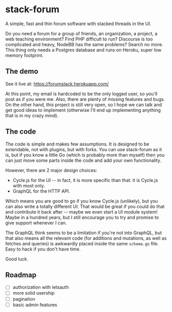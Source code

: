 # stack-forum

A simple, fast and thin forum software with stacked threads in the UI.

Do you need a forum for a group of friends, an organization, a project, a web teaching environment? Find PHP difficult to run? Discourse is too complicated and heavy, NodeBB has the same problems? Search no more. This thing only needs a Postgres database and runs on Heroku, super low memory footprint.

## The demo

See it live at: https://forumstack.herokuapp.com/

At this point, my email is hardcoded to be the only logged user, so you'll post as if you were me. Also, there are plenty of missing features and bugs. On the other hand, this project is still very open, so I hope we can talk and get good ideas to implement (otherwise I'll end up implementing anything that is in my crazy mind).

## The code

The code is simple and makes few assumptions. It is designed to be extendable, not with plugins, but with forks. You can use stack-forum as it is, but if you know a little Go (which is probably more than myself) then you can just move some parts inside the code and add your own functionality.

However, there are 2 major design choices:

  * Cycle.js for the UI -- in fact, it is more specific than that: it is Cycle.js with most only.
  * GraphQL for the HTTP API.

Which means you are good to go if you know Cycle.js (unlikely), but you can also write a totally different UI. That would be great if you could do that and contribute it back after -- maybe we even start a UI module system! Maybe in a hundred years, but I still encourage you to try and promise to give support whenever I can.

The GraphQL think seems to be a limitation if you're not into GraphQL, but that also means all the relevant code (for additions and mutations, as well as fetches and queries) is awkwardly placed inside the same `schema.go` file. Easy to hack if you don't have time.

Good luck.

## Roadmap

- [ ] authorization with letsauth
- [ ] more solid usership
- [ ] pagination
- [ ] basic admin features
